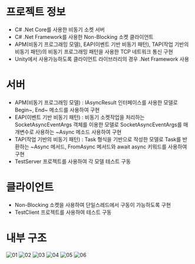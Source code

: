 # 프로젝트 정보  
- C# .Net Core를 사용한 비동기 소켓 서버
- C# .Net Framework를 사용한 Non-Blocking 소켓 클라이언트
- APM(비동기 프로그래밍 모델), EAP(이벤트 기반 비동기 패턴), TAP(작업 기반의 비동기 패턴)의 비동기 프로그래밍 패턴을 사용한 TCP 네트워크 통신 구현
- Unity에서 사용가능하도록 클라이언트 라이브러리의 경우 .Net Framework 사용
  
# 서버
- APM(비동기 프로그래밍 모델) : IAsyncResult 인터페이스를 사용한 모델로 Begin~, End~ 메소드를 사용하여 구현
- EAP(이벤트 기반 비동기 패턴) : 비동기 소켓작업을 처리하는 SocketAsyncEventArgs 객체를 이용한 모델로 SocketAsyncEventArgs를 매개변수로 사용하는 ~Async 메소드 사용하여 구현
- TAP(작업 기반의 비동기 패턴) : Task 형식을 기반으로 작성한 모델로 Task를 반환하는 ~Async 메서드, FromAsync 메서드와 await async 키워드를 사용하여 구현
- TestServer 프로젝트를 사용하여 각 모델 테스트 구동
  
# 클라이언트
- Non-Blocking 소켓을 사용하여 단일스레드에서 구동이 가능하도록 구현
- TestClient 프로젝트를 사용하여 테스트 구동

# 내부 구조
![01](https://user-images.githubusercontent.com/100393621/201566149-fc0f5458-2be1-434c-93dd-1bee8ad8ee95.PNG)
![02](https://user-images.githubusercontent.com/100393621/201566157-eb5d6db6-e0dd-4d45-8bf8-a32a07aad2f8.PNG)
![03](https://user-images.githubusercontent.com/100393621/201566162-4e1f1283-bf25-4ffb-be9e-2b4caac53453.PNG)
![04](https://user-images.githubusercontent.com/100393621/201566167-7bc5bf75-6dd7-4305-993e-e0f925df1a9b.PNG)
![05](https://user-images.githubusercontent.com/100393621/201566170-1bcc177f-8d9f-4d37-aaab-cee11104befa.PNG)
![06](https://user-images.githubusercontent.com/100393621/201566175-b6286c90-7e41-4ad0-b3f0-005d9e31a889.PNG)
